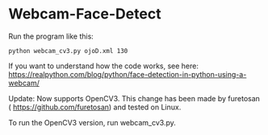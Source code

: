 Webcam-Face-Detect
==================

Run the program like this:

```
python webcam_cv3.py ojoD.xml 130
```

If you want to understand how the code works,  see here: https://realpython.com/blog/python/face-detection-in-python-using-a-webcam/


Update: Now supports OpenCV3. This change has been made by furetosan ( https://github.com/furetosan) and tested on Linux.

To run the OpenCV3 version, run webcam_cv3.py.

 